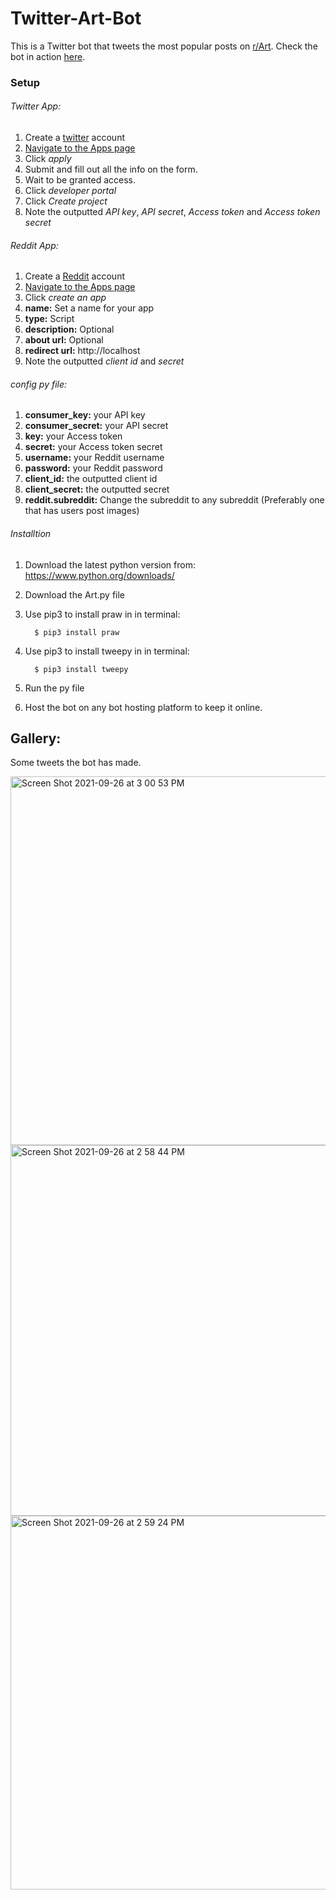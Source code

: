 # Twitter-Art-Bot
This is a Twitter bot that tweets the most popular posts on [r/Art](https://www.reddit.com/r/Art/). Check the bot in action [here](https://twitter.com/Reddit_art_bot).

### Setup
###### Twitter App:
1. Create a [twitter](https://twitter.com/) account
2. [Navigate to the Apps page ](https://developer.twitter.com/en/portal/apps/21454677/settings)
3. Click *apply*
4. Submit and fill out all the info on the form.
5. Wait to be granted access.
6. Click *developer portal*
7. Click *Create project*
8. Note the outputted *API key*, *API secret*, *Access token* and *Access token secret*

###### Reddit App:
1. Create a [Reddit](https://www.reddit.com) account
2. [Navigate to the Apps page ](https://www.reddit.com/prefs/apps/)
3. Click *create an app*
4. **name:** Set a name for your app
5. **type:** Script
6. **description:** Optional
7. **about url:** Optional
8. **redirect url:** http://localhost
9. Note the outputted *client id* and *secret*

###### config py file:
1. **consumer_key:** your API key 
2. **consumer_secret:** your API secret
3. **key:** your Access token
4. **secret:** your Access token secret
5. **username:** your Reddit username
6. **password:** your Reddit password
7. **client_id:** the outputted client id
8. **client_secret:** the outputted secret
9. **reddit.subreddit:** Change the subreddit to any subreddit (Preferably  one that has users post images)

######  Installtion
1. Download the latest python version from: https://www.python.org/downloads/
2. Download the Art.py file
3. Use pip3 to install praw in in terminal:         
         
         $ pip3 install praw
4. Use pip3 to install tweepy in in terminal:         
         
         $ pip3 install tweepy
5. Run the py file
6. Host the bot on any bot hosting platform to keep it online.  

## Gallery:
Some tweets the bot has made.

<img width="590" alt="Screen Shot 2021-09-26 at 3 00 53 PM" src="https://user-images.githubusercontent.com/84158176/134820742-712faede-45f0-479a-8716-a33bf77894e1.png">


<img width="593" alt="Screen Shot 2021-09-26 at 2 58 44 PM" src="https://user-images.githubusercontent.com/84158176/134820668-fdbb420f-326a-4ad4-9829-2993eceac404.png">

<img width="598" alt="Screen Shot 2021-09-26 at 2 59 24 PM" src="https://user-images.githubusercontent.com/84158176/134820688-ee84f6a4-b326-4921-ba91-e0ecbd8f5019.png">

